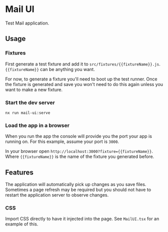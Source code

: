 # Mail UI

Test Mail application.

## Usage

### Fixtures

First generate a test fixture and add it to `src/fixtures/{{fixtureName}}.js`. `{{fixtureName}}` can be anything you want.

For now, to generate a fixture you'll need to boot up the test runner. Once the fixture is generated and save you won't need to do this
again unless you want to make a new fixture.

### Start the dev server

`nx run mail-ui:serve`

### Load the app in a browser

When you run the app the console will provide you the port your app is running on. For this example, assume your port is `3000`.

In your browser open `http://localhost:3000?fixture={{fixtureName}}`. Where `{{fixtureName}}` is the name of the fixture you generated before.

## Features

The application will automatically pick up changes as you save files. Sometimes a page refresh may be required but you should not have to restart
the application server to observe changes.

### CSS

Import CSS directly to have it injected into the page. See `MailUI.tsx` for an example of this.